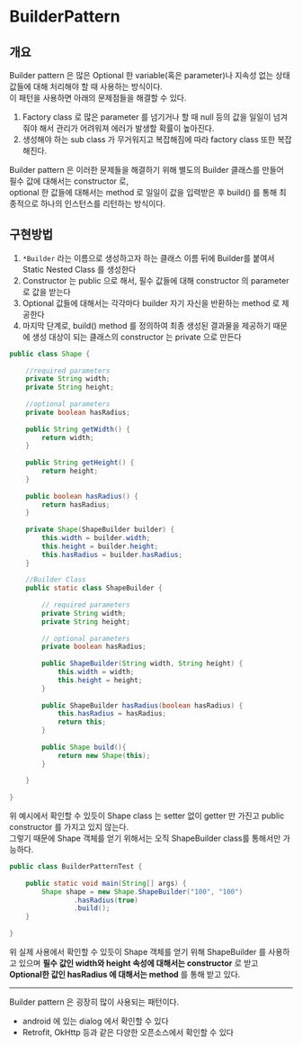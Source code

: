 # BuilderPattern

## 개요

Builder pattern 은 많은 Optional 한 variable(혹은 parameter)나 지속성 없는 상태 값들에 대해 처리해야 할 때 사용하는 방식이다.  
이 패턴을 사용하면 아래의 문제점들을 해결할 수 있다.

1. Factory class 로 많은 parameter 를 넘기거나 할 때 null 등의 값을 일일이 넘겨줘야 해서 관리가 어려워져 에러가 발생할 확률이 높아진다.
2. 생성해야 하는 sub class 가 무거워지고 복잡해짐에 따라 factory class 또한 복잡해진다.

Builder pattern 은 이러한 문제들을 해결하기 위해 별도의 Builder 클래스를 만들어 필수 값에 대해서는 constructor 로,  
optional 한 값들에 대해서는 method 로 일일이 값을 입력받은 후 build() 를 통해 최종적으로 하나의 인스턴스를 리턴하는 방식이다.

## 구현방법

1. `*Builder` 라는 이름으로 생성하고자 하는 클래스 이름 뒤에 Builder를 붙여서 Static Nested Class 를 생성한다
2. Constructor 는 public 으로 해서, 필수 값들에 대해 constructor 의 parameter 로 값을 받는다
3. Optional 값들에 대해서는 각각마다 builder 자기 자신을 반환하는 method 로 제공한다
4. 마지막 단계로, build() method 를 정의하여 최종 생성된 결과물을 제공하기 때문에 생성 대상이 되는 클래스의 constructor 는 private 으로 만든다

```java
public class Shape {
	
    //required parameters
    private String width;
    private String height;
	
    //optional parameters
    private boolean hasRadius;
 
    public String getWidth() {
        return width;
    }
 
    public String getHeight() {
        return height;
    }
 
    public boolean hasRadius() {
        return hasRadius;
    }
	
    private Shape(ShapeBuilder builder) {
        this.width = builder.width;
        this.height = builder.height;
        this.hasRadius = builder.hasRadius;
    }
	
    //Builder Class
    public static class ShapeBuilder {
 
        // required parameters
        private String width;
        private String height;
 
        // optional parameters
        private boolean hasRadius;
		
        public ShapeBuilder(String width, String height) {
            this.width = width;
            this.height = height;
        }
 
        public ShapeBuilder hasRadius(boolean hasRadius) {
            this.hasRadius = hasRadius;
            return this;
        }
		
        public Shape build(){
            return new Shape(this);
        }
 
    }
 
}
```

위 예시에서 확인할 수 있듯이 Shape class 는 setter 없이 getter 만 가진고 public constructor 를 가지고 있지 않는다.  
그렇기 때문에 Shape 객체를 얻기 위해서는 오직 ShapeBuilder class를 통해서만 가능하다.

```java
public class BuilderPatternTest {
 
    public static void main(String[] args) {
        Shape shape = new Shape.ShapeBuilder("100", "100")
                .hasRadius(true)
                .build();
    }
 
}
```

위 실제 사용에서 확인할 수 있듯이 Shape 객체를 얻기 위해 ShapeBuilder 를 사용하고 있으며 **필수 값인 width와 height 속성에 대해서는 constructor** 로 받고  
**Optional한 값인 hasRadius 에 대해서는 method** 를 통해 받고 있다.

---

Builder pattern 은 굉장히 많이 사용되는 패턴이다.

- android 에 있는 dialog 에서 확인할 수 있다
- Retrofit, OkHttp 등과 같은 다양한 오픈소스에서 확인할 수 있다

